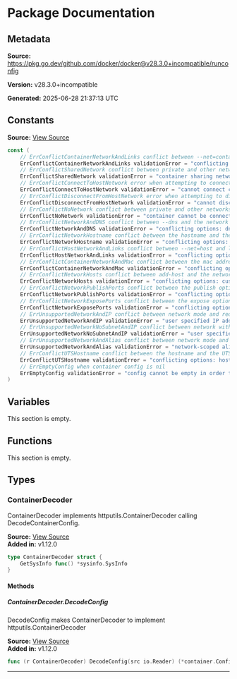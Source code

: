 # Package Documentation

## Metadata

**Source:** https://pkg.go.dev/github.com/docker/docker@v28.3.0+incompatible/runconfig

**Version:** v28.3.0+incompatible

**Generated:** 2025-06-28 21:37:13 UTC

## Constants

**Source:** [View Source](https://github.com/docker/docker/blob/v28.3.0/runconfig/errors.go#L3)

```go
const (
	// ErrConflictContainerNetworkAndLinks conflict between --net=container and links
	ErrConflictContainerNetworkAndLinks validationError = "conflicting options: container type network can't be used with links. This would result in undefined behavior"
	// ErrConflictSharedNetwork conflict between private and other networks
	ErrConflictSharedNetwork validationError = "container sharing network namespace with another container or host cannot be connected to any other network"
	// ErrConflictConnectToHostNetwork error when attempting to connect a container to host network when not in host network mode
	ErrConflictConnectToHostNetwork validationError = "cannot connect container to host network - container must be created in host network mode"
	// ErrConflictDisconnectFromHostNetwork error when attempting to disconnect a container from host network when in host network mode
	ErrConflictDisconnectFromHostNetwork validationError = "cannot disconnect container from host network - container was created in host network mode"
	// ErrConflictNoNetwork conflict between private and other networks
	ErrConflictNoNetwork validationError = "container cannot be connected to multiple networks with one of the networks in private (none) mode"
	// ErrConflictNetworkAndDNS conflict between --dns and the network mode
	ErrConflictNetworkAndDNS validationError = "conflicting options: dns and the network mode"
	// ErrConflictNetworkHostname conflict between the hostname and the network mode
	ErrConflictNetworkHostname validationError = "conflicting options: hostname and the network mode"
	// ErrConflictHostNetworkAndLinks conflict between --net=host and links
	ErrConflictHostNetworkAndLinks validationError = "conflicting options: host type networking can't be used with links. This would result in undefined behavior"
	// ErrConflictContainerNetworkAndMac conflict between the mac address and the network mode
	ErrConflictContainerNetworkAndMac validationError = "conflicting options: mac-address and the network mode"
	// ErrConflictNetworkHosts conflict between add-host and the network mode
	ErrConflictNetworkHosts validationError = "conflicting options: custom host-to-IP mapping and the network mode"
	// ErrConflictNetworkPublishPorts conflict between the publish options and the network mode
	ErrConflictNetworkPublishPorts validationError = "conflicting options: port publishing and the container type network mode"
	// ErrConflictNetworkExposePorts conflict between the expose option and the network mode
	ErrConflictNetworkExposePorts validationError = "conflicting options: port exposing and the container type network mode"
	// ErrUnsupportedNetworkAndIP conflict between network mode and requested ip address
	ErrUnsupportedNetworkAndIP validationError = "user specified IP address is supported on user defined networks only"
	// ErrUnsupportedNetworkNoSubnetAndIP conflict between network with no configured subnet and requested ip address
	ErrUnsupportedNetworkNoSubnetAndIP validationError = "user specified IP address is supported only when connecting to networks with user configured subnets"
	// ErrUnsupportedNetworkAndAlias conflict between network mode and alias
	ErrUnsupportedNetworkAndAlias validationError = "network-scoped alias is supported only for containers in user defined networks"
	// ErrConflictUTSHostname conflict between the hostname and the UTS mode
	ErrConflictUTSHostname validationError = "conflicting options: hostname and the UTS mode"
	// ErrEmptyConfig when container config is nil
	ErrEmptyConfig validationError = "config cannot be empty in order to create a container"
)
```

## Variables

This section is empty.

## Functions

This section is empty.

## Types

### ContainerDecoder

ContainerDecoder implements httputils.ContainerDecoder
calling DecodeContainerConfig.

**Source:** [View Source](https://github.com/docker/docker/blob/v28.3.0/runconfig/config.go#L15)  
**Added in:** v1.12.0

```go
type ContainerDecoder struct {
	GetSysInfo func() *sysinfo.SysInfo
}
```

#### Methods

##### ContainerDecoder.DecodeConfig

DecodeConfig makes ContainerDecoder to implement httputils.ContainerDecoder

**Source:** [View Source](https://github.com/docker/docker/blob/v28.3.0/runconfig/config.go#L20)  
**Added in:** v1.12.0

```go
func (r ContainerDecoder) DecodeConfig(src io.Reader) (*container.Config, *container.HostConfig, *network.NetworkingConfig, error)
```

---

